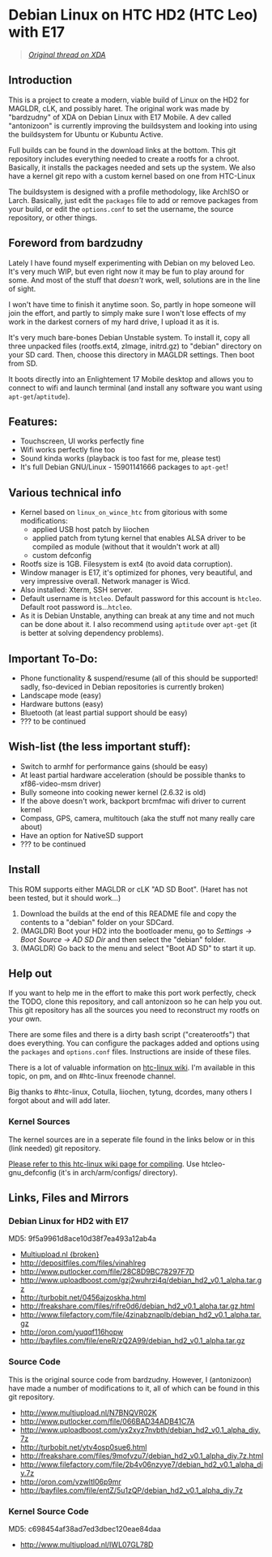 # Debian Linux on HTC HD2 (HTC Leo) with E17

> *[Original thread on XDA](http://forum.xda-developers.com/showthread.php?t=1729130)*

## Introduction

This is a project to create a modern, viable build of Linux on the HD2 for MAGLDR, cLK, and possibly haret. The original work was made by "bardzudny" of XDA on Debian Linux with E17 Mobile. A dev called "antonizoon" is currently improving the buildsystem and looking into using the buildsystem for Ubuntu or Kubuntu Active.

Full builds can be found in the download links at the bottom. This git repository includes everything needed to create a rootfs for a chroot. Basically, it installs the packages needed and sets up the system. We also have a kernel git repo with a custom kernel based on one from HTC-Linux 

The buildsystem is designed with a profile methodology, like ArchISO or Larch. Basically, just edit the `packages` file to add or remove packages from your build, or edit the `options.conf` to set the username, the source repository, or other things.

## Foreword from bardzudny

Lately I have found myself experimenting with Debian on my beloved Leo. It's very much WIP, but even right now it may be fun to play around for some. And most of the stuff that *doesn't* work, well, solutions are in the line of sight.

I won't have time to finish it anytime soon. So, partly in hope someone will join the effort, and partly to simply make sure I won't lose effects of my work in the darkest corners of my hard drive, I upload it as it is.

It's very much bare-bones Debian Unstable system. To install it, copy all three unpacked files (rootfs.ext4, zImage, initrd.gz) to "debian" directory on your SD card. Then, choose this directory in MAGLDR settings. Then boot from SD.

It boots directly into an Enlightement 17 Mobile desktop and allows you to connect to wifi and launch terminal (and install any software you want using `apt-get`/`aptitude`).

## Features:

* Touchscreen, UI works perfectly fine
* Wifi works perfectly fine too
* Sound kinda works (playback is too fast for me, please test)
* It's full Debian GNU/Linux - 15901141666 packages to `apt-get`!

## Various technical info

* Kernel based on `linux_on_wince_htc` from gitorious with some modifications:
  - applied USB host patch by liiochen
  - applied patch from tytung kernel that enables ALSA driver to be compiled as module (without that it wouldn't work at all)
  - custom defconfig
* Rootfs size is 1GB. Filesystem is ext4 (to avoid data corruption).
* Window manager is E17, it's optimized for phones, very beautiful, and very impressive overall. Network manager is Wicd.
* Also installed: Xterm, SSH server.
* Default username is `htcleo`. Default password for this account is `htcleo`. Default root password is...`htcleo`.
* As it is Debian Unstable, anything can break at any time and not much can be done about it. I also recommend using `aptitude` over `apt-get` (it is better at solving dependency problems).

## Important To-Do:

* Phone functionality & suspend/resume (all of this should be supported! sadly, fso-deviced in Debian repositories is currently broken)
* Landscape mode (easy)
* Hardware buttons (easy)
* Bluetooth (at least partial support should be easy)
* ??? to be continued

## Wish-list (the less important stuff):

* Switch to armhf for performance gains (should be easy)
* At least partial hardware acceleration (should be possible thanks to xf86-video-msm driver)
* Bully someone into cooking newer kernel (2.6.32 is old)
* If the above doesn't work, backport brcmfmac wifi driver to current kernel
* Compass, GPS, camera, multitouch (aka the stuff not many really care about)
* Have an option for NativeSD support
* ??? to be continued

## Install

This ROM supports either MAGLDR or cLK "AD SD Boot". (Haret has not been tested, but it should work...)

1. Download the builds at the end of this README file and copy the contents to a "debian" folder on your SDCard.
2. (MAGLDR) Boot your HD2 into the bootloader menu, go to *Settings -> Boot Source -> AD SD Dir* and then select the "debian" folder.
3. (MAGLDR) Go back to the menu and select "Boot AD SD" to start it up.

## Help out

If you want to help me in the effort to make this port work perfectly, check the TODO, clone this repository, and call antonizoon so he can help you out. This git repository has all the sources you need to reconstruct my rootfs on your own. 

There are some files and there is a dirty bash script ("createrootfs") that does everything. You can configure the packages added and options using the `packages` and `options.conf` files. Instructions are inside of these files.

There is a lot of valuable information on [htc-linux wiki](http://htc-linux.org). I'm available in this topic, on pm, and on #htc-linux freenode channel.

Big thanks to #htc-linux, Cotulla, liiochen, tytung, dcordes, many others I forgot about and will add later.

### Kernel Sources

The kernel sources are in a seperate file found in the links below or in this (link needed) git repository.

[Please refer to this htc-linux wiki page for compiling](http://htc-linux.org/wiki/index.php?title=QuickDeveloperStartGuide#Kernel). Use htcleo-gnu_defconfig (it's in arch/arm/configs/ directory). 

## Links, Files and Mirrors

### Debian Linux for HD2 with E17

MD5: 9f5a9961d8ace10d38f7ea493a12ab4a

* [Multiupload.nl {broken}](http://www.multiupload.nl/8D7ZS99UTX)
* http://depositfiles.com/files/vinahlreg
* http://www.putlocker.com/file/28C8D9BC78297F7D
* http://www.uploadboost.com/gzj2wuhrzi4q/debian_hd2_v0.1_alpha.tar.gz
* http://turbobit.net/0456ajzoskha.html
* http://freakshare.com/files/rifre0d6/debian_hd2_v0.1_alpha.tar.gz.html
* http://www.filefactory.com/file/4zinabznaplb/debian_hd2_v0.1_alpha.tar.gz
* http://oron.com/yuqqf116hopw
* http://bayfiles.com/file/eneR/zQ2A99/debian_hd2_v0.1_alpha.tar.gz

### Source Code

This is the original source code from bardzudny. However, I (antonizoon) have made a number of modifications to it, all of which can be found in this git repository. 

* http://www.multiupload.nl/N7BNQVR02K
* http://www.putlocker.com/file/066BAD34ADB41C7A
* http://www.uploadboost.com/yx2xyz7nvbth/debian_hd2_v0.1_alpha_diy.7z
* http://turbobit.net/ytv4osp0sue6.html
* http://freakshare.com/files/9mofvzu7/debian_hd2_v0.1_alpha_diy.7z.html
* http://www.filefactory.com/file/2b4v06nzyye7/debian_hd2_v0.1_alpha_diy.7z
* http://oron.com/vzwltl06p9mr
* http://bayfiles.com/file/entZ/5u1zQP/debian_hd2_v0.1_alpha_diy.7z

### Kernel Source Code

MD5: c698454af38ad7ed3dbec120eae84daa

* http://www.multiupload.nl/IWL07GL78D